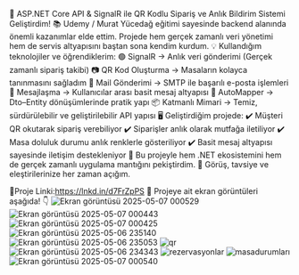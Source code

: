 🚀 ASP.NET Core API & SignalR ile QR Kodlu Sipariş ve Anlık Bildirim Sistemi Geliştirdim!
📚 Udemy / Murat Yücedağ eğitimi sayesinde backend alanında önemli kazanımlar elde ettim. Projede hem gerçek zamanlı veri yönetimi hem de servis altyapısını baştan sona kendim kurdum.
💡 Kullandığım teknolojiler ve öğrendiklerim:
 🟢 SignalR → Anlık veri gönderimi (Gerçek zamanlı sipariş takibi)
 📷 QR Kod Oluşturma → Masaların kolayca tanınmasını sağladım
 📧 Mail Gönderimi → SMTP ile başarılı e-posta işlemleri
 💬 Mesajlaşma → Kullanıcılar arası basit mesaj altyapısı
 🔄 AutoMapper → Dto–Entity dönüşümlerinde pratik yapı
 📦 Katmanlı Mimari → Temiz, sürdürülebilir ve geliştirilebilir API yapısı
🖥️ Geliştirdiğim projede:
 ✔️ Müşteri QR okutarak sipariş verebiliyor
 ✔️ Siparişler anlık olarak mutfağa iletiliyor
 ✔️ Masa doluluk durumu anlık renklerle gösteriliyor
 ✔️ Basit mesaj altyapısı sayesinde iletişim destekleniyor
📌 Bu projeyle hem .NET ekosistemini hem de gerçek zamanlı uygulama mantığını pekiştirdim.
 🧠 Görüş, tavsiye ve eleştirilerinize her zaman açığım.

📁Proje Linki:https://lnkd.in/d7FrZpPS
📸 Projeye ait ekran görüntüleri aşağıda!
 👇
 ![Ekran görüntüsü 2025-05-07 000529](https://github.com/user-attachments/assets/a9578c16-04f9-4e25-a4a6-418cf9af4872)
![Ekran görüntüsü 2025-05-07 000443](https://github.com/user-attachments/assets/2744d1a4-ea17-4ed0-a08a-5e242b06e1e9)
![Ekran görüntüsü 2025-05-07 000425](https://github.com/user-attachments/assets/e6eb38bd-5369-4ae2-8fae-8ccdd889625f)
![Ekran görüntüsü 2025-05-06 235140](https://github.com/user-attachments/assets/9232e61b-0e47-41b9-9d87-9f101f1661d7)
![Ekran görüntüsü 2025-05-06 235053](https://github.com/user-attachments/assets/dd485740-cbc9-415f-a727-6635037ed219)
![qr](https://github.com/user-attachments/assets/b9e49f67-5e8e-4120-a09d-a6e958744e6b)
![Ekran görüntüsü 2025-05-06 234343](https://github.com/user-attachments/assets/ea85cde6-8bd0-4366-b30d-73079a9f67bf)
![rezervasyonlar](https://github.com/user-attachments/assets/0f4cbeac-334c-4e8c-97e4-a4dbed65afc9)
![masadurumları](https://github.com/user-attachments/assets/3ac8ad60-2cfd-43c2-a5f5-68bfc1e58dda)
![Ekran görüntüsü 2025-05-07 000540](https://github.com/user-attachments/assets/32f538a7-8ad0-4ee6-a26e-5bf9777436fd)
